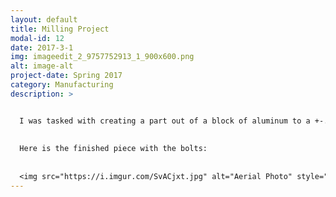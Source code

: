 ```yaml
---
layout: default
title: Milling Project
modal-id: 12
date: 2017-3-1
img: imageedit_2_9757752913_1_900x600.png
alt: image-alt
project-date: Spring 2017
category: Manufacturing
description: >


  I was tasked with creating a part out of a block of aluminum to a +-.001 spec for a friend of mine. It was a modified clamping block for converting a CNC plasma cutter to a CNC router. The block was made from 6061 T6 aluminum and required threded holes and countersunk holes for the piece to be flush all around.
  
    
  Here is the finished piece with the bolts:
  
    
  <img src="https://i.imgur.com/SvACjxt.jpg" alt="Aerial Photo" style="width: 80%;"/>
---
```

